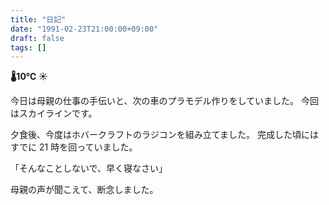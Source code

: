 ```yaml
---
title: "日記"
date: "1991-02-23T21:00:00+09:00"
draft: false
tags: []
---
```


__🌡10℃ ☀__

今日は母親の仕事の手伝いと、次の車のプラモデル作りをしていました。
今回はスカイラインです。

夕食後、今度はホバークラフトのラジコンを組み立てました。
完成した頃にはすでに 21 時を回っていました。

「そんなことしないで、早く寝なさい」

母親の声が聞こえて、断念しました。
